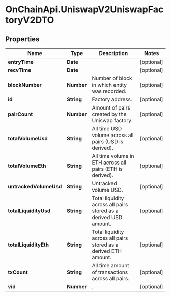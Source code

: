 # OnChainApi.UniswapV2UniswapFactoryV2DTO

## Properties

Name | Type | Description | Notes
------------ | ------------- | ------------- | -------------
**entryTime** | **Date** |  | [optional] 
**recvTime** | **Date** |  | [optional] 
**blockNumber** | **Number** | Number of block in which entity was recorded. | [optional] 
**id** | **String** | Factory address. | [optional] 
**pairCount** | **Number** | Amount of pairs created by the Uniswap factory. | [optional] 
**totalVolumeUsd** | **String** | All time USD volume across all pairs (USD is derived). | [optional] 
**totalVolumeEth** | **String** | All time volume in ETH across all pairs (ETH is derived). | [optional] 
**untrackedVolumeUsd** | **String** | Untracked volume USD. | [optional] 
**totalLiquidityUsd** | **String** | Total liquidity across all pairs stored as a derived USD amount. | [optional] 
**totalLiquidityEth** | **String** | Total liquidity across all pairs stored as a derived ETH amount. | [optional] 
**txCount** | **String** | All time amount of transactions across all pairs. | [optional] 
**vid** | **Number** | . | [optional] 


